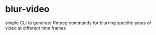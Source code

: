 # blur-video
simple CLI to generate ffmpeg commands for blurring specific areas of video at different time frames
